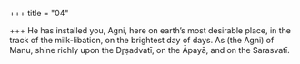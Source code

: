 +++
title = "04"

+++
He has installed you, Agni, here on earth’s most desirable place, in the  track of the milk-libation, on the brightest day of days.
As (the Agni) of Manu, shine richly upon the Dr̥ṣadvatī, on the Āpayā,  and on the Sarasvatī.